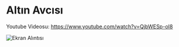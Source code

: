 # Altın Avcısı
Youtube Videosu: https://www.youtube.com/watch?v=QjbWESp-oI8

![Ekran Alıntısı](https://github.com/eywtuncay/AltinAvcisi_Oyunu/assets/90053356/d233e8f9-d1b6-4d90-8838-31c29b38fb09)


